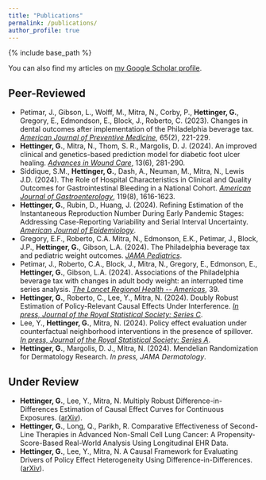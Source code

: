 ```yaml
---
title: "Publications"
permalink: /publications/
author_profile: true
---
```


{% include base_path %}

You can also find my articles on [my Google Scholar profile](https://scholar.google.com/citations?hl=en&tzom=240&user=KHAkXigAAAAJ).

## Peer-Reviewed
- Petimar, J., Gibson, L., Wolff, M., Mitra, N., Corby, P., **Hettinger, G.**, Gregory, E., Edmondson, E., Block, J., Roberto, C. (2023). Changes in dental outcomes after implementation of the Philadelphia beverage tax.
 [*American Journal of Preventive Medicine*](https://journals.sagepub.com/doi/10.1177/09622802241242323), 65(2), 221-229.
- **Hettinger, G.**, Mitra, N., Thom, S. R., Margolis, D. J. (2024). An improved clinical and genetics-based prediction model for diabetic foot ulcer healing. [*Advances in Wound Care*](https://doi.org/10.1089/wound.2023.0194), 13(6), 281-290.
- Siddique, S.M., **Hettinger, G.**, Dash, A., Neuman, M., Mitra, N., Lewis J.D. (2024). The Role of Hospital Characteristics in Clinical and Quality Outcomes for Gastrointestinal Bleeding in a National Cohort. [*American Journal of Gastroenterology*](https://pubmed.ncbi.nlm.nih.gov/38477470/), 119(8), 1616-1623.
- **Hettinger, G.**, Rubin, D., Huang, J. (2024). Refining Estimation of the Instantaneous Reproduction Number During Early Pandemic Stages: Addressing Case-Reporting Variability and Serial Interval Uncertainty. [*American Journal of Epidemiology*](https://academic.oup.com/aje/advance-article/doi/10.1093/aje/kwae356/7755505).
- Gregory, E.F., Roberto, C.A. Mitra, N., Edmonson, E.K., Petimar, J., Block, J.P., **Hettinger, G.**, Gibson, L.A. (2024). The Philadelphia beverage tax and pediatric weight outcomes. [*JAMA Pediatrics*](https://jamanetwork.com/journals/jamapediatrics/fullarticle/2826830).
- Petimar, J., Roberto, C.A., Block, J., Mitra, N., Gregory, E., Edmonson, E., **Hettinger, G.**, Gibson, L.A. (2024). Associations of the Philadelphia beverage tax with changes in adult body weight: an interrupted time series analysis. [*The Lancet Regional Health -- Americas*](https://doi.org/10.1016/j.lana.2024.100906), 39.
- **Hettinger, G.**, Roberto, C., Lee, Y., Mitra, N. (2024). Doubly Robust Estimation of Policy-Relevant Causal Effects Under Interference. [*In press, Journal of the Royal Statistical Society: Series C*](https://doi.org/10.1093/jrsssc/qlae066).
- Lee, Y., **Hettinger, G.**, Mitra, N. (2024). Policy effect evaluation under counterfactual neighborhood interventions in the presence of spillover. [*In press, Journal of the Royal Statistical Society: Series A*](https://arxiv.org/abs/2303.06227).
- **Hettinger, G.**, Margolis, D. J., Mitra, N. (2024). Mendelian Randomization for Dermatology Research. *In press, JAMA Dermatology*.

## Under Review
- **Hettinger, G.**, Lee, Y., Mitra, N. Multiply Robust Difference-in-Differences Estimation of Causal Effect Curves for Continuous Exposures. ([arXiv](https://arxiv.org/abs/2401.14355)).
- **Hettinger, G.**, Long, Q., Parikh, R. Comparative Effectiveness of Second-Line Therapies in Advanced Non-Small Cell Lung Cancer: A Propensity-Score-Based Real-World Analysis Using Longitudinal EHR Data.
- **Hettinger, G.**, Lee, Y., Mitra, N. A Causal Framework for Evaluating Drivers of Policy Effect Heterogeneity Using Difference-in-Differences. ([arXiv](https://arxiv.org/abs/2408.16670)).
